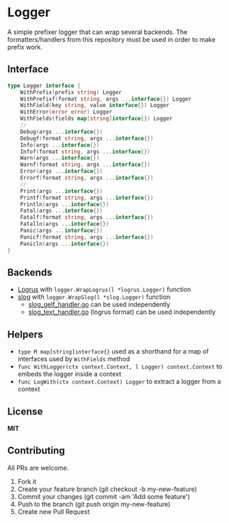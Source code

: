 # Logger

A simple prefixer logger that can wrap several backends. The formatters/handlers from this repository must be used in order to make prefix work.


## Interface

```go
type Logger interface {
	WithPrefix(prefix string) Logger
	WithPrefixf(format string, args ...interface{}) Logger
	WithField(key string, value interface{}) Logger
	WithError(error error) Logger
	WithFields(fields map[string]interface{}) Logger
	//
	Debug(args ...interface{})
	Debugf(format string, args ...interface{})
	Info(args ...interface{})
	Infof(format string, args ...interface{})
	Warn(args ...interface{})
	Warnf(format string, args ...interface{})
	Error(args ...interface{})
	Errorf(format string, args ...interface{})
	//
	Print(args ...interface{})
	Printf(format string, args ...interface{})
	Println(args ...interface{})
	Fatal(args ...interface{})
	Fatalf(format string, args ...interface{})
	Fatalln(args ...interface{})
	Panic(args ...interface{})
	Panicf(format string, args ...interface{})
	Panicln(args ...interface{})
}
```


## Backends

- [Logrus](https://github.com/sirupsen/logrus) with `logger.WrapLogrus(l *logrus.Logger)` function
- [slog](https://pkg.go.dev/log/slog) with `logger.WrapSlog(l *slog.Logger)` function
  - [slog_gelf_handler.go](https://github.com/mdouchement/logger/blob/master/slog_gelf_handler.go) can be used independently
  - [slog_text_handler.go](https://github.com/mdouchement/logger/blob/master/slog_text_handler.go) (logrus format) can be used independently


## Helpers

- `type M map[string]interface{}` used as a shorthand for a map of interfaces used by `WithFields` method
- `func WithLogger(ctx context.Context, l Logger) context.Context` to embeds the logger inside a context
- `func LogWith(ctx context.Context) Logger` to extract a logger from a context

## License

**MIT**


## Contributing

All PRs are welcome.

1. Fork it
2. Create your feature branch (git checkout -b my-new-feature)
3. Commit your changes (git commit -am 'Add some feature')
5. Push to the branch (git push origin my-new-feature)
6. Create new Pull Request
